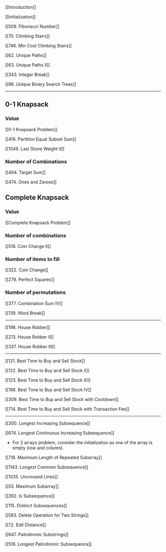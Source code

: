 [[Introduction]]

[[Initialization]]

  

[[509. Fibonacci Number]]

[[70. Climbing Stairs]]

[[746. Min Cost Climbing Stairs]]

  

[[62. Unique Paths]]

[[63. Unique Paths II]]

  

[[343. Integer Break]]

  

[[96. Unique Binary Search Trees]]

  

---

## 0-1 Knapsack

### Value

[[0-1 Knapsack Problem]]

[[416. Partition Equal Subset Sum]]

[[1049. Last Stone Weight II]]

### Number of Combinations

[[494. Target Sum]]

[[474. Ones and Zeroes]]

## Complete Knapsack

### Value

[[Complete Knapsack Problem]]

### Number of combinations

[[518. Coin Change II]]

### Number of items to fill

[[322. Coin Change]]

[[279. Perfect Squares]]

### Number of permutations

[[377. Combination Sum IV]]

[[139. Word Break]]


---

  

[[198. House Robber]]

[[213. House Robber II]]

[[337. House Robber III]]

---

  

[[121. Best Time to Buy and Sell Stock]]

[[122. Best Time to Buy and Sell Stock II]]

[[123. Best Time to Buy and Sell Stock III]]

[[188. Best Time to Buy and Sell Stock IV]]

[[309. Best Time to Buy and Sell Stock with Cooldown]]

[[714. Best Time to Buy and Sell Stock with Transaction Fee]]

---

[[300. Longest Increasing Subsequence]]

[[674. Longest Continuous Increasing Subsequence]]

  

- For 2 arrays problem, consider the initialization as one of the array is empty (row and column).

[[718. Maximum Length of Repeated Subarray]]

[[1143. Longest Common Subsequence]]

[[1035. Uncrossed Lines]]

[[53. Maximum Subarray]]

[[392. Is Subsequence]]

[[115. Distinct Subsequences]]

[[583. Delete Operation for Two Strings]]

[[72. Edit Distance]]

  

[[647. Palindromic Substrings]]

[[516. Longest Palindromic Subsequence]]